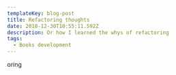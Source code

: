 ```yaml
---
templateKey: blog-post
title: Refactoring thoughts
date: 2018-12-30T10:55:11.592Z
description: Or how I learned the whys of refactoring
tags:
  - Books development
---
```

oring
